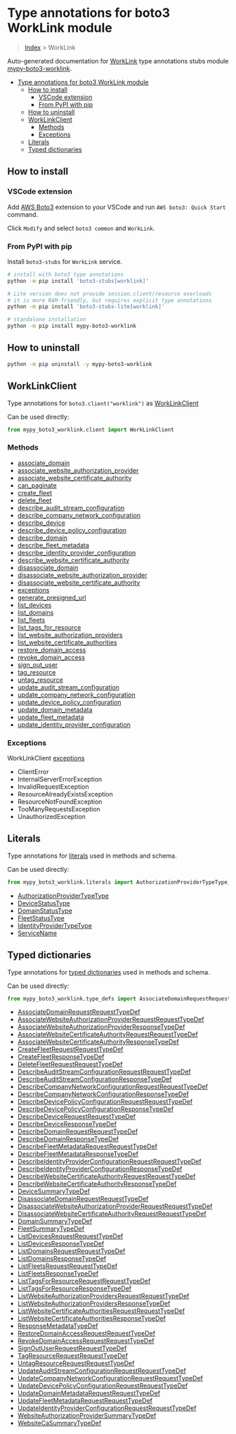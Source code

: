 <a id="type-annotations-for-boto3-worklink-module"></a>

# Type annotations for boto3 WorkLink module

> [Index](..) > WorkLink

Auto-generated documentation for
[WorkLink](https://boto3.amazonaws.com/v1/documentation/api/latest/reference/services/worklink.html#WorkLink)
type annotations stubs module
[mypy-boto3-worklink](https://pypi.org/project/mypy-boto3-worklink/).

- [Type annotations for boto3 WorkLink module](#type-annotations-for-boto3-worklink-module)
  - [How to install](#how-to-install)
    - [VSCode extension](#vscode-extension)
    - [From PyPI with pip](#from-pypi-with-pip)
  - [How to uninstall](#how-to-uninstall)
  - [WorkLinkClient](#worklinkclient)
    - [Methods](#methods)
    - [Exceptions](#exceptions)
  - [Literals](#literals)
  - [Typed dictionaries](#typed-dictionaries)

<a id="how-to-install"></a>

## How to install

<a id="vscode-extension"></a>

### VSCode extension

Add
[AWS Boto3](https://marketplace.visualstudio.com/items?itemName=Boto3typed.boto3-ide)
extension to your VSCode and run `AWS boto3: Quick Start` command.

Click `Modify` and select `boto3 common` and `WorkLink`.

<a id="from-pypi-with-pip"></a>

### From PyPI with pip

Install `boto3-stubs` for `WorkLink` service.

```bash
# install with boto3 type annotations
python -m pip install 'boto3-stubs[worklink]'

# Lite version does not provide session.client/resource overloads
# it is more RAM-friendly, but requires explicit type annotations
python -m pip install 'boto3-stubs-lite[worklink]'

# standalone installation
python -m pip install mypy-boto3-worklink
```

<a id="how-to-uninstall"></a>

## How to uninstall

```bash
python -m pip uninstall -y mypy-boto3-worklink
```

<a id="worklinkclient"></a>

## WorkLinkClient

Type annotations for `boto3.client("worklink")` as
[WorkLinkClient](./client.md)

Can be used directly:

```python
from mypy_boto3_worklink.client import WorkLinkClient
```

<a id="methods"></a>

### Methods

- [associate_domain](./client.md#associate_domain)
- [associate_website_authorization_provider](./client.md#associate_website_authorization_provider)
- [associate_website_certificate_authority](./client.md#associate_website_certificate_authority)
- [can_paginate](./client.md#can_paginate)
- [create_fleet](./client.md#create_fleet)
- [delete_fleet](./client.md#delete_fleet)
- [describe_audit_stream_configuration](./client.md#describe_audit_stream_configuration)
- [describe_company_network_configuration](./client.md#describe_company_network_configuration)
- [describe_device](./client.md#describe_device)
- [describe_device_policy_configuration](./client.md#describe_device_policy_configuration)
- [describe_domain](./client.md#describe_domain)
- [describe_fleet_metadata](./client.md#describe_fleet_metadata)
- [describe_identity_provider_configuration](./client.md#describe_identity_provider_configuration)
- [describe_website_certificate_authority](./client.md#describe_website_certificate_authority)
- [disassociate_domain](./client.md#disassociate_domain)
- [disassociate_website_authorization_provider](./client.md#disassociate_website_authorization_provider)
- [disassociate_website_certificate_authority](./client.md#disassociate_website_certificate_authority)
- [exceptions](./client.md#exceptions)
- [generate_presigned_url](./client.md#generate_presigned_url)
- [list_devices](./client.md#list_devices)
- [list_domains](./client.md#list_domains)
- [list_fleets](./client.md#list_fleets)
- [list_tags_for_resource](./client.md#list_tags_for_resource)
- [list_website_authorization_providers](./client.md#list_website_authorization_providers)
- [list_website_certificate_authorities](./client.md#list_website_certificate_authorities)
- [restore_domain_access](./client.md#restore_domain_access)
- [revoke_domain_access](./client.md#revoke_domain_access)
- [sign_out_user](./client.md#sign_out_user)
- [tag_resource](./client.md#tag_resource)
- [untag_resource](./client.md#untag_resource)
- [update_audit_stream_configuration](./client.md#update_audit_stream_configuration)
- [update_company_network_configuration](./client.md#update_company_network_configuration)
- [update_device_policy_configuration](./client.md#update_device_policy_configuration)
- [update_domain_metadata](./client.md#update_domain_metadata)
- [update_fleet_metadata](./client.md#update_fleet_metadata)
- [update_identity_provider_configuration](./client.md#update_identity_provider_configuration)

<a id="exceptions"></a>

### Exceptions

WorkLinkClient [exceptions](./client.md#exceptions)

- ClientError
- InternalServerErrorException
- InvalidRequestException
- ResourceAlreadyExistsException
- ResourceNotFoundException
- TooManyRequestsException
- UnauthorizedException

<a id="literals"></a>

## Literals

Type annotations for [literals](./literals.md) used in methods and schema.

Can be used directly:

```python
from mypy_boto3_worklink.literals import AuthorizationProviderTypeType, ...
```

- [AuthorizationProviderTypeType](./literals.md#authorizationprovidertypetype)
- [DeviceStatusType](./literals.md#devicestatustype)
- [DomainStatusType](./literals.md#domainstatustype)
- [FleetStatusType](./literals.md#fleetstatustype)
- [IdentityProviderTypeType](./literals.md#identityprovidertypetype)
- [ServiceName](./literals.md#servicename)

<a id="typed-dictionaries"></a>

## Typed dictionaries

Type annotations for [typed dictionaries](./type_defs.md) used in methods and
schema.

Can be used directly:

```python
from mypy_boto3_worklink.type_defs import AssociateDomainRequestRequestTypeDef, ...
```

- [AssociateDomainRequestRequestTypeDef](./type_defs.md#associatedomainrequestrequesttypedef)
- [AssociateWebsiteAuthorizationProviderRequestRequestTypeDef](./type_defs.md#associatewebsiteauthorizationproviderrequestrequesttypedef)
- [AssociateWebsiteAuthorizationProviderResponseTypeDef](./type_defs.md#associatewebsiteauthorizationproviderresponsetypedef)
- [AssociateWebsiteCertificateAuthorityRequestRequestTypeDef](./type_defs.md#associatewebsitecertificateauthorityrequestrequesttypedef)
- [AssociateWebsiteCertificateAuthorityResponseTypeDef](./type_defs.md#associatewebsitecertificateauthorityresponsetypedef)
- [CreateFleetRequestRequestTypeDef](./type_defs.md#createfleetrequestrequesttypedef)
- [CreateFleetResponseTypeDef](./type_defs.md#createfleetresponsetypedef)
- [DeleteFleetRequestRequestTypeDef](./type_defs.md#deletefleetrequestrequesttypedef)
- [DescribeAuditStreamConfigurationRequestRequestTypeDef](./type_defs.md#describeauditstreamconfigurationrequestrequesttypedef)
- [DescribeAuditStreamConfigurationResponseTypeDef](./type_defs.md#describeauditstreamconfigurationresponsetypedef)
- [DescribeCompanyNetworkConfigurationRequestRequestTypeDef](./type_defs.md#describecompanynetworkconfigurationrequestrequesttypedef)
- [DescribeCompanyNetworkConfigurationResponseTypeDef](./type_defs.md#describecompanynetworkconfigurationresponsetypedef)
- [DescribeDevicePolicyConfigurationRequestRequestTypeDef](./type_defs.md#describedevicepolicyconfigurationrequestrequesttypedef)
- [DescribeDevicePolicyConfigurationResponseTypeDef](./type_defs.md#describedevicepolicyconfigurationresponsetypedef)
- [DescribeDeviceRequestRequestTypeDef](./type_defs.md#describedevicerequestrequesttypedef)
- [DescribeDeviceResponseTypeDef](./type_defs.md#describedeviceresponsetypedef)
- [DescribeDomainRequestRequestTypeDef](./type_defs.md#describedomainrequestrequesttypedef)
- [DescribeDomainResponseTypeDef](./type_defs.md#describedomainresponsetypedef)
- [DescribeFleetMetadataRequestRequestTypeDef](./type_defs.md#describefleetmetadatarequestrequesttypedef)
- [DescribeFleetMetadataResponseTypeDef](./type_defs.md#describefleetmetadataresponsetypedef)
- [DescribeIdentityProviderConfigurationRequestRequestTypeDef](./type_defs.md#describeidentityproviderconfigurationrequestrequesttypedef)
- [DescribeIdentityProviderConfigurationResponseTypeDef](./type_defs.md#describeidentityproviderconfigurationresponsetypedef)
- [DescribeWebsiteCertificateAuthorityRequestRequestTypeDef](./type_defs.md#describewebsitecertificateauthorityrequestrequesttypedef)
- [DescribeWebsiteCertificateAuthorityResponseTypeDef](./type_defs.md#describewebsitecertificateauthorityresponsetypedef)
- [DeviceSummaryTypeDef](./type_defs.md#devicesummarytypedef)
- [DisassociateDomainRequestRequestTypeDef](./type_defs.md#disassociatedomainrequestrequesttypedef)
- [DisassociateWebsiteAuthorizationProviderRequestRequestTypeDef](./type_defs.md#disassociatewebsiteauthorizationproviderrequestrequesttypedef)
- [DisassociateWebsiteCertificateAuthorityRequestRequestTypeDef](./type_defs.md#disassociatewebsitecertificateauthorityrequestrequesttypedef)
- [DomainSummaryTypeDef](./type_defs.md#domainsummarytypedef)
- [FleetSummaryTypeDef](./type_defs.md#fleetsummarytypedef)
- [ListDevicesRequestRequestTypeDef](./type_defs.md#listdevicesrequestrequesttypedef)
- [ListDevicesResponseTypeDef](./type_defs.md#listdevicesresponsetypedef)
- [ListDomainsRequestRequestTypeDef](./type_defs.md#listdomainsrequestrequesttypedef)
- [ListDomainsResponseTypeDef](./type_defs.md#listdomainsresponsetypedef)
- [ListFleetsRequestRequestTypeDef](./type_defs.md#listfleetsrequestrequesttypedef)
- [ListFleetsResponseTypeDef](./type_defs.md#listfleetsresponsetypedef)
- [ListTagsForResourceRequestRequestTypeDef](./type_defs.md#listtagsforresourcerequestrequesttypedef)
- [ListTagsForResourceResponseTypeDef](./type_defs.md#listtagsforresourceresponsetypedef)
- [ListWebsiteAuthorizationProvidersRequestRequestTypeDef](./type_defs.md#listwebsiteauthorizationprovidersrequestrequesttypedef)
- [ListWebsiteAuthorizationProvidersResponseTypeDef](./type_defs.md#listwebsiteauthorizationprovidersresponsetypedef)
- [ListWebsiteCertificateAuthoritiesRequestRequestTypeDef](./type_defs.md#listwebsitecertificateauthoritiesrequestrequesttypedef)
- [ListWebsiteCertificateAuthoritiesResponseTypeDef](./type_defs.md#listwebsitecertificateauthoritiesresponsetypedef)
- [ResponseMetadataTypeDef](./type_defs.md#responsemetadatatypedef)
- [RestoreDomainAccessRequestRequestTypeDef](./type_defs.md#restoredomainaccessrequestrequesttypedef)
- [RevokeDomainAccessRequestRequestTypeDef](./type_defs.md#revokedomainaccessrequestrequesttypedef)
- [SignOutUserRequestRequestTypeDef](./type_defs.md#signoutuserrequestrequesttypedef)
- [TagResourceRequestRequestTypeDef](./type_defs.md#tagresourcerequestrequesttypedef)
- [UntagResourceRequestRequestTypeDef](./type_defs.md#untagresourcerequestrequesttypedef)
- [UpdateAuditStreamConfigurationRequestRequestTypeDef](./type_defs.md#updateauditstreamconfigurationrequestrequesttypedef)
- [UpdateCompanyNetworkConfigurationRequestRequestTypeDef](./type_defs.md#updatecompanynetworkconfigurationrequestrequesttypedef)
- [UpdateDevicePolicyConfigurationRequestRequestTypeDef](./type_defs.md#updatedevicepolicyconfigurationrequestrequesttypedef)
- [UpdateDomainMetadataRequestRequestTypeDef](./type_defs.md#updatedomainmetadatarequestrequesttypedef)
- [UpdateFleetMetadataRequestRequestTypeDef](./type_defs.md#updatefleetmetadatarequestrequesttypedef)
- [UpdateIdentityProviderConfigurationRequestRequestTypeDef](./type_defs.md#updateidentityproviderconfigurationrequestrequesttypedef)
- [WebsiteAuthorizationProviderSummaryTypeDef](./type_defs.md#websiteauthorizationprovidersummarytypedef)
- [WebsiteCaSummaryTypeDef](./type_defs.md#websitecasummarytypedef)
